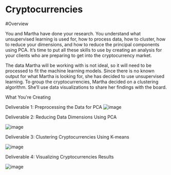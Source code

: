 # Cryptocurrencies

#Overview


You and Martha have done your research. You understand what unsupervised learning is used for, how to process data, how to cluster, how to reduce your dimensions, and how to reduce the principal components using PCA. It’s time to put all these skills to use by creating an analysis for your clients who are preparing to get into the cryptocurrency market.

The data Martha will be working with is not ideal, so it will need to be processed to fit the machine learning models. Since there is no known output for what Martha is looking for, she has decided to use unsupervised learning. To group the cryptocurrencies, Martha decided on a clustering algorithm. She’ll use data visualizations to share her findings with the board.



What You're Creating


Deliverable 1: Preprocessing the Data for PCA
![image](https://user-images.githubusercontent.com/93686963/158729082-555c7467-ee02-402e-b1b7-a48525b21871.png)


Deliverable 2: Reducing Data Dimensions Using PCA

![image](https://user-images.githubusercontent.com/93686963/158729157-4d49264d-718e-451e-a7c1-5b4b37ac4aa8.png)


Deliverable 3: Clustering Cryptocurrencies Using K-means

![image](https://user-images.githubusercontent.com/93686963/158729251-8c34a522-7e0d-48ca-b6f9-ed6df3ff654b.png)


Deliverable 4: Visualizing Cryptocurrencies Results

![image](https://user-images.githubusercontent.com/93686963/158729312-88e34c03-a357-4458-a3f3-514225a57b9b.png)

